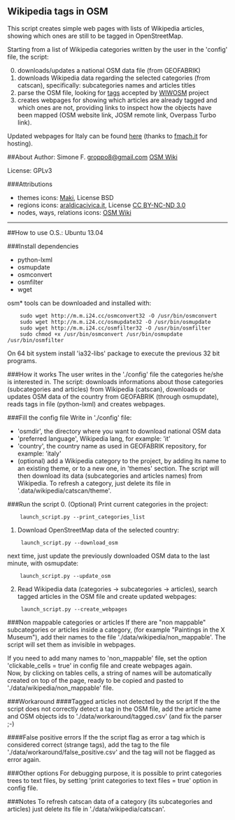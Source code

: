 Wikipedia tags in OSM
---------------------
This script creates simple web pages with lists of Wikipedia articles, showing which ones are still to be tagged in OpenStreetMap.

Starting from a list of Wikipedia categories written by the user in the 'config' file, the script:

0. downloads/updates a national OSM data file (from GEOFABRIK)
1. downloads Wikipedia data regarding the selected categories (from catscan), specifically: subcategories names and articles titles
2. parse the OSM file, looking for [tags](http://wiki.openstreetmap.org/wiki/Wikipedia) accepted by [WIWOSM](https://wiki.openstreetmap.org/wiki/WIWOSM) project
3. creates webpages for showing which articles are already tagged and which ones are not, providing links to inspect how the objects have been mapped (OSM website link, JOSM remote link, Overpass Turbo link).

Updated webpages for Italy can be found [here](http://geodati.fmach.it/gfoss_geodata/osm/wtosm/index.html) (thanks to [fmach.it](http://fmach.it) for hosting).

##About
Author: Simone F. <groppo8@gmail.com> [OSM Wiki](http://wiki.openstreetmap.org/wiki/User:Groppo/)

License: GPLv3

###Attributions
* themes icons: [Maki](https://github.com/mapbox/maki), License BSD
* regions icons: [araldicacivica.it](http://www.araldicacivica.it), License [CC BY-NC-ND 3.0](http://creativecommons.org/licenses/by-nc-nd/3.0/it/)
* nodes, ways, relations icons: [OSM Wiki](http://wiki.openstreetmap.org/)

---

##How to use
O.S.: Ubuntu 13.04

###Install dependencies
* python-lxml
* osmupdate
* osmconvert
* osmfilter
* wget

osm* tools can be downloaded and installed with:

        sudo wget http://m.m.i24.cc/osmconvert32 -O /usr/bin/osmconvert
        sudo wget http://m.m.i24.cc/osmupdate32 -O /usr/bin/osmupdate
        sudo wget http://m.m.i24.cc/osmfilter32 -O /usr/bin/osmfilter
        sudo chmod +x /usr/bin/osmconvert /usr/bin/osmupdate /usr/bin/osmfilter
    
On 64 bit system install 'ia32-libs' package to execute the previous 32 bit programs.

###How it works
The user writes in the './config' file the categories he/she is interested in.
The script: downloads informations about those categories (subcategories and articles) from Wikipedia (catscan), downloads or updates OSM data of the country from GEOFABRIK (through osmupdate), reads tags in file (python-lxml) and creates webpages.

###Fill the config file
Write in './config' file:

* 'osmdir', the directory where you want to download national OSM data
* 'preferred language', Wikipedia lang, for example: 'it'
* 'country', the country name as used in GEOFABRIK repository, for example: 'italy'
* (optional) add a Wikipedia category to the project, by adding its name to an existing theme, or to a new one, in 'themes' section. The script will then download its data (subcategories and articles names) from Wikipedia. To refresh a category, just delete its file in '.data/wikipedia/catscan/theme'.

###Run the script
0. (Optional) Print current categories in the project:

        launch_script.py --print_categories_list

1. Download OpenStreetMap data of the selected country:

        launch_script.py --download_osm
next time, just update the previously downloaded OSM data to the last minute, with osmupdate:

        launch_script.py --update_osm
    
2. Read Wikipedia data (categories -> subcategories -> articles), search tagged articles in the OSM file and create updated webpages:

        launch_script.py --create_webpages

###Non mappable categories or articles
If there are "non mappable" subcategories or articles inside a category, (for example "Paintings in the X Museum"), add their names to the file './data/wikipedia/non_mappable'. The script will set them as invisible in webpages.

If you need to add many names to 'non_mappable' file, set the option 'clickable_cells = true' in config file and create webpages again.<br>Now, by clicking on tables cells, a string of names will be automatically created on top of the page, ready to be copied and pasted to './data/wikipedia/non_mappable' file.

###Workaround
####Tagged articles not detected by the script
If the the script does not correctly detect a tag in the OSM file, add the article name and OSM objects ids to './data/workaround/tagged.csv' (and fix the parser ;-)

####False positive errors
If the the script flag as error a tag which is considered correct (strange tags), add the tag to the file './data/workaround/false_positive.csv' and the tag will not be flagged as error again.

###Other options
For debugging purpose, it is possible to print categories trees to text files, by setting 'print categories to text files = true' option in config file.

###Notes
To refresh catscan data of a category (its subcategories and articles) just delete its file in './data/wikipedia/catscan'.